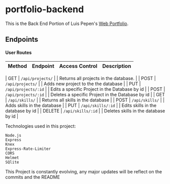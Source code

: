 # portfolio-backend
This is the Back End Portion of Luis Pepen's [Web Portfolio](https://github.com/azatecas/portfolio-luis).

## Endpoints

#### User Routes

| Method | Endpoint                                     | Access Control | Description                                                                                                                                                                                                                                      |
| ------ | -------------------------------------------- | -------------- | ------------------------------------------------------------------------------------------------------------------------------------------------------------------------------------------------------------------------------------------------ |


| GET    | `/api/projects/`            |                | Returns all projects in the database.                                                                                                                                                                                             |
| POST    | `/api/projects/`            |                | Adds new project to the the database                                                                                                                                                                                             |
| PUT    | `/api/projects/:id`            |                | Edits a specific Project in the Database by id                                                                                                                                                                                             |
| POST    | `/api/projects/:id`            |                | Deletes a specific Project in the Database by id                                                                                                                                                                                              |
| GET    | `/api/skills/` |                | Returns all skills in the database                                                                                                                                                                                   |
| POST    | `/api/skills/` |                | Adds skills in the database                                                                                                                                                                                   |
| PUT    | `/api/skills/:id` |                | Edits skills in the database by id                                                                                                                                                                                   |
| DELETE    | `/api/skills/:id` |                | Deletes skills in the database by id                                                                                                                                                                                   |


Technologies used in this project:

    Node.js
    Express
    Knex
    Express-Rate-Limiter
    CORS
    Helmet
    SQlite

This Project is constantly evolving, any major updates will be reflect on the commits and the README


